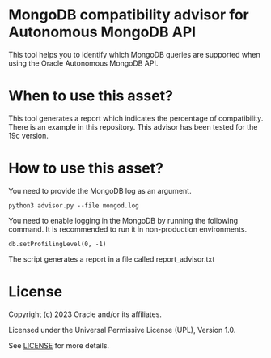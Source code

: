 # MongoDB compatibility advisor for Autonomous MongoDB API


This tool helps you to identify which MongoDB queries are supported when using the Oracle Autonomous MongoDB API. 


# When to use this asset?

This tool generates a report which indicates the percentage of compatibility. There is an example in this repository. This advisor has been tested for the 19c version.

# How to use this asset?

You need to provide the MongoDB log as an argument.

```
python3 advisor.py --file mongod.log
```

You need to enable logging in the MongoDB by running the following command. It is recommended to run it in non-production environments.
```
db.setProfilingLevel(0, -1)
```

The script generates a report in a file called report_advisor.txt

# License
 
Copyright (c) 2023 Oracle and/or its affiliates.
 
Licensed under the Universal Permissive License (UPL), Version 1.0.
 
See [LICENSE](https://github.com/oracle-devrel/technology-engineering/blob/main/LICENSE) for more details.
